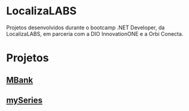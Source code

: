 # LocalizaLABS

Projetos desenvolvidos durante o bootcamp .NET Developer, da LocalizaLABS, em parceria com a DIO InnovationONE e a Orbi Conecta.

# Projetos

## [MBank](https://github.com/masant/localizaLABS/tree/main/MBank)
## [mySeries](https://github.com/masant/localizaLABS/tree/main/mySeries)